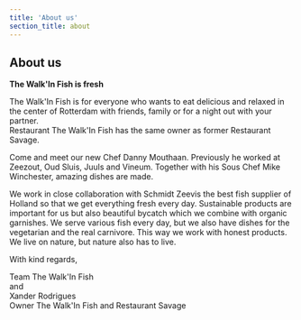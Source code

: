 ```yaml
---
title: 'About us'
section_title: about
---
```


## About us

**The Walk'In Fish is fresh**

The Walk'In Fish is for everyone who wants to eat delicious and relaxed in the center of Rotterdam with friends, family or for a night out with your partner.<br />
Restaurant The Walk'In Fish has the same owner as former Restaurant Savage.

Come and meet our new Chef Danny Mouthaan. Previously he worked at Zeezout, Oud Sluis, Juuls and Vineum.
Together with his Sous Chef Mike Winchester, amazing dishes are made.

We work in close collaboration with Schmidt Zeevis the best fish supplier of Holland
so that we get everything fresh every day.
Sustainable products are important for us but also beautiful bycatch which we combine with organic garnishes.
We serve various fish every day, but we also have dishes for the vegetarian and the real carnivore.
This way we work with honest products.<br />
We live on nature, but nature also has to live.

With kind regards,

Team The Walk'In Fish<br />
and<br />
Xander Rodrigues<br />
Owner The Walk'In Fish and Restaurant Savage


